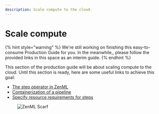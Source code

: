 ```yaml
---
description: Scale compute to the cloud.
---
```


# Scale compute

{% hint style="warning" %}
We're still working on finishing this easy-to-consume Production Guide for you. In the meanwhile,, please follow the provided links in this space as an interim guide.
{% endhint %}

This section of the production guide will be about scaling compute to the cloud. Until this section is ready, here are some useful links to achieve this goal:

- [The step operator in ZenML](../../stacks-and-components/component-guide/step-operators/step-operators.md)
- [Containerization of a pipeline](../advanced-guide/environment-management/containerize-your-pipeline.md)
- [Specify resource requirements for steps](../advanced-guide/environment-management/scale-compute-to-the-cloud.md)

<!-- For scarf -->
<figure><img alt="ZenML Scarf" referrerpolicy="no-referrer-when-downgrade" src="https://static.scarf.sh/a.png?x-pxid=f0b4f458-0a54-4fcd-aa95-d5ee424815bc" /></figure>